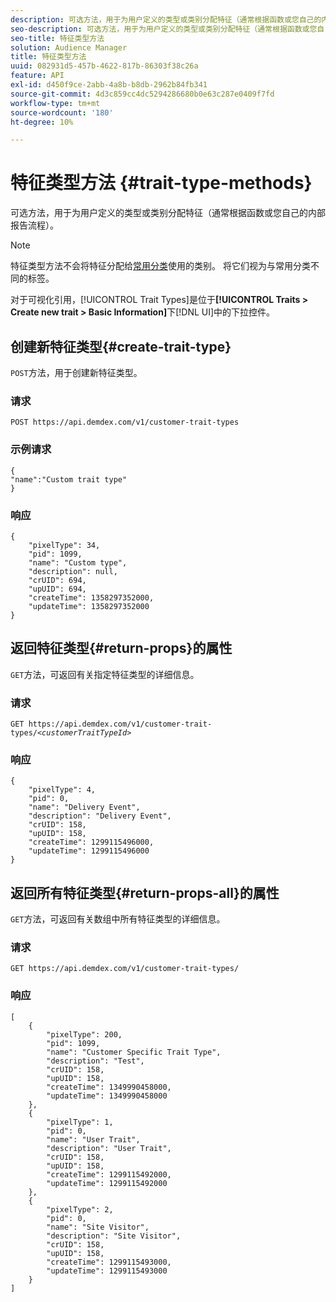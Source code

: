 ```yaml
---
description: 可选方法，用于为用户定义的类型或类别分配特征（通常根据函数或您自己的内部报告流程）。
seo-description: 可选方法，用于为用户定义的类型或类别分配特征（通常根据函数或您自己的内部报告流程）。
seo-title: 特征类型方法
solution: Audience Manager
title: 特征类型方法
uuid: 082931d5-457b-4622-817b-86303f38c26a
feature: API
exl-id: d450f9ce-2abb-4a8b-b8db-2962b84fb341
source-git-commit: 4d3c859cc4dc5294286680b0e63c287e0409f7fd
workflow-type: tm+mt
source-wordcount: '180'
ht-degree: 10%

---
```


# 特征类型方法 {#trait-type-methods}

可选方法，用于为用户定义的类型或类别分配特征（通常根据函数或您自己的内部报告流程）。

<!-- c_rest_api_trait_types_intro.xml -->

>[!NOTE]
>
>特征类型方法不会将特征分配给[常用分类](../../api/rest-api-main/aam-api-taxonomy.md#taxonomic-api-methods)使用的类别。 将它们视为与常用分类不同的标签。

对于可视化引用，[!UICONTROL Trait Types]是位于&#x200B;**[!UICONTROL Traits > Create new trait > Basic Information]**&#x200B;下[!DNL UI]中的下拉控件。

## 创建新特征类型{#create-trait-type}

`POST`方法，用于创建新特征类型。

<!-- r_rest_api_create_trait_type.xml -->

### 请求

`POST https://api.demdex.com/v1/customer-trait-types`

### 示例请求

```
{
"name":"Custom trait type"
}
```

### 响应

```
{
    "pixelType": 34,
    "pid": 1099,
    "name": "Custom type",
    "description": null,
    "crUID": 694,
    "upUID": 694,
    "createTime": 1358297352000,
    "updateTime": 1358297352000
}
```

## 返回特征类型{#return-props}的属性

`GET`方法，可返回有关指定特征类型的详细信息。

<!-- r_rest_api_get_trait_type.xml -->

### 请求

`GET https://api.demdex.com/v1/customer-trait-types/`*`<customerTraitTypeId>`*

### 响应

```
{
    "pixelType": 4,
    "pid": 0,
    "name": "Delivery Event",
    "description": "Delivery Event",
    "crUID": 158,
    "upUID": 158,
    "createTime": 1299115496000,
    "updateTime": 1299115496000
}
```

## 返回所有特征类型{#return-props-all}的属性

`GET`方法，可返回有关数组中所有特征类型的详细信息。

<!-- r_rest_api_get_trait_types.xml -->

### 请求

`GET https://api.demdex.com/v1/customer-trait-types/`

### 响应

```
[
    {
        "pixelType": 200,
        "pid": 1099,
        "name": "Customer Specific Trait Type",
        "description": "Test",
        "crUID": 158,
        "upUID": 158,
        "createTime": 1349990458000,
        "updateTime": 1349990458000
    },
    {
        "pixelType": 1,
        "pid": 0,
        "name": "User Trait",
        "description": "User Trait",
        "crUID": 158,
        "upUID": 158,
        "createTime": 1299115492000,
        "updateTime": 1299115492000
    },
    {
        "pixelType": 2,
        "pid": 0,
        "name": "Site Visitor",
        "description": "Site Visitor",
        "crUID": 158,
        "upUID": 158,
        "createTime": 1299115493000,
        "updateTime": 1299115493000
    }
]
```
